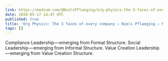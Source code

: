 ```yaml
---
link: https://medium.com/@NielsPflaeging/org-physics-the-3-faces-of-every-company-df16025f65f8
date: 2018-05-17 14:47 UTC
published: true
title: 'Org Physics: The 3 faces of every company – Niels Pflaeging – Medium'
tags: []
---
```


Compliance Leadership — emerging from Formal Structure.
Social Leadership — emerging from Informal Structure.
Value Creation Leadership — emerging from Value Creation Structure.
